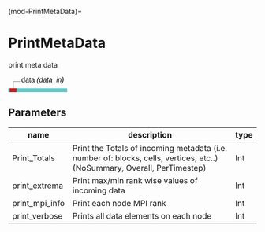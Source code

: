 (mod-PrintMetaData)=

# PrintMetaData
print meta data

<svg width="85.39999999999999em" height="5.6em" >
<style>.text { font: normal 1.0em sans-serif;}tspan{ font: italic 1.0em sans-serif;}.moduleName{ font: bold 1.0em sans-serif;}</style>
<rect x="0em" y="1.8em" width="8.54em" height="3.0em" rx="0.1em" ry="0.1em" style="fill:#64c8c8ff;" />
<rect x="0.2em" y="1.8em" width="1.0em" height="1.0em" rx="0.0em" ry="0.0em" style="fill:#c81e1eff;" >
<title>data_in</title></rect>
<rect x="0.7em" y="0.8em" width="0.03333333333333333em" height="1.0em" rx="0.0em" ry="0.0em" style="fill:#000000;" />
<rect x="0.7em" y="0.8em" width="1.0em" height="0.03333333333333333em" rx="0.0em" ry="0.0em" style="fill:#000000;" />
<text x="1.9em" y="0.9em" class="text" >data<tspan> (data_in)</tspan></text>
<text x="0.2em" y="3.6500000000000004em" class="moduleName" >PrintMetaData</text></svg>

## Parameters
|name|description|type|
|-|-|-|
|Print_Totals|Print the Totals of incoming metadata (i.e. number of: blocks, cells, vertices, etc..) (NoSummary, Overall, PerTimestep)|Int|
|print_extrema|Print max/min rank wise values of incoming data|Int|
|print_mpi_info|Print each node MPI rank|Int|
|print_verbose|Prints all data elements on each node|Int|
